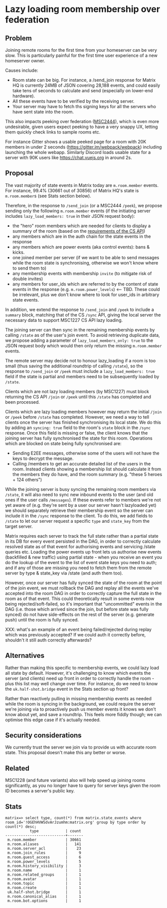 # Lazy loading room membership over federation

## Problem

Joining remote rooms for the first time from your homeserver can be very slow.
This is particularly painful for the first time user experience of a new
homeserver owner.

Causes include:
 * Room state can be big.  For instance, a /send_join response for Matrix HQ is
   currently 24MB of JSON covering 28,188 events, and could easily take tens of
   seconds to calculate and send (especially on lower-end hardware).
 * All these events have to be verified by the receiving server.
 * Your server may have to fetch ths signing keys for all the servers who have
   sent state into the room.

This also impacts peeking over federation
([MSC2444](https://github.com/matrix-org/matrix-doc/pull/2444)), which is even
more undesirable, given users expect peeking to have a very snappy UX, letting them
quickly check links to sample rooms etc.

For instance Gitter shows a usable peeked page for a room with 20K
members in under 2 seconds (https://gitter.im/webpack/webpack) including
launching the whole webapp.  Similarly Discord loads usable state for a server
with 90K users like https://chat.vuejs.org in around 2s.

## Proposal

The vast majority of state events in Matrix today are `m.room.member` events.
For instance, 99.4% (30661 out of 30856) of Matrix HQ's state is
`m.room.member`s (see Stats section below).

Therefore, in the response to `/send_join` (or a MSC2444 `/peek`), we propose
sending only the following `m.room.member` events (if the initiating server
includes `lazy_load_members: true` in their JSON request body):

 * the "hero" room members which are needed for clients to display
   a summary of the room (based on the
   [requirements of the CS API](https://github.com/matrix-org/matrix-doc/blob/1c7a6a9c7fa2b47877ce8790ea5e5c588df5fa90/api/client-server/sync.yaml#L148))
 * any members which are in the auth chain for the state events in the response
 * any members which are power events (aka control events): bans & kicks.
 * one joined member per server (if we want to be able to send messages while
   the room state is synchronising, otherwise we won't know where to send them
   to)
 * any membership events with membership `invite` (to mitigate risk of double invites)
 * any members for user_ids which are referred to by the content of state events
   in the response (e.g. `m.room.power_levels`) <-- TBD.  These could be irrelevant,
   plus we don't know where to look for user_ids in arbitrary state events.

In addition, we extend the response to `/send_join` and `/peek` to include a
`summary` block, matching that of the CS `/sync` API, giving the local server
the necessary data to support MSC1227 CS API lazy loading.

The joining server can then sync in the remaining membership events by calling
`/state` as of the user's join event.  To avoid retrieving duplicate data, we
propose adding a parameter of `lazy_load_members_only: true` to the JSON
request body which would then only return the missing `m.room.member` events.

The remote server may decide not to honour lazy_loading if a room is too small
(thus saving the additional roundtrip of calling `/state`), so the response to
`/send_join` or `/peek` must include a `lazy_load_members: true` field if the
state is partial and members need to be subsequently loaded by `/state`.

Clients which are not lazy loading members (by MSC1227) must block returning
the CS API `/join` or `/peek` until this `/state` has completed and been
processed.

Clients which are lazy loading members however may return the initial `/join`
or `/peek` before `/state` has completed.  However, we need a way to tell
clients once the server has finished synchronising its local state. We do this
by adding an `syncing: true` field to the room's `state` block in the `/sync`
response.  Once this field is missing or false, the client knows that the joining
server has fully synchronised the state for this room.  Operations which are
blocked on state being fully synchronised are:

 * Sending E2EE messages, otherwise some of the users will not have the keys
   to decrypt the message.
 * Calling /members to get an accurate detailed list of the users in the room.
   Instead clients showing a membership list should calculate it from the
   members they do have, and the room summary (e.g. "these 5 heroes + 124 others")

While the joining server is busy syncing the remaining room members via
`/state`, it will also need to sync new inbound events to the user (and old
ones if the user calls `/messages`).  If these events refer to members we're
not yet aware of (e.g. they're sent by a user our server hasn't lazyloaded
yet) we should separately retrieve their membership event so the server can
include it in the `/sync` response to the client.  To do this, we add fields
to `/state` to let our server request a specific `type` and `state_key` from
the target server.

Matrix requires each server to track the full state rather than a partial
state in its DB for every event persisted in the DAG, in order to correctly
calculate resolved state as of that event for authorising events and servicing
/state queries etc.  Loading the power events up front lets us authorise new
events (backfilled & new traffic) using partial state - when you receive an
event you do the lookup of the event to the list of event state keys you need
to auth; and if any of those are missing you need to fetch them from the
remote server by type & state_key via /state (and auth them too).

However, once our server has fully synced the state of the room at the point
of the join event, we must rollback the DAG and replay all the events we've
accepted into the room DAG in order to correctly capture the full state in the
room as of that event. This could theoretically result in some events now
being rejected/soft-failed, so it's important that "uncommitted" events in the
DAG (i.e. those which arrived since the join, but before state was fully
synced) do not have side-effects on the rest of the server (e.g. generate
push) until the room is fully synced.

XXX: what's an example of an event being failed/rejected during replay which
was previously accepted?  If we could auth it correctly before, shouldn't it
still auth correctly afterwards?

## Alternatives

Rather than making this specific to membership events, we could lazy load all
state by default. However, it's challenging to know which events the server
(and clients) need up front in order to correctly handle the room - plus this
list may well change over time.  For instance, do we need to know the
`uk.half-shot.bridge` event in the Stats section up front?

Rather than reactively pulling in missing membership events as needed while
the room is syncing in the background, we could require the server we're
joining via to proactively push us member events it knows we don't know about
yet, and save a roundtrip. This feels more fiddly though; we can optimise this
edge case if it's actually needed.

## Security considerations

We currently trust the server we join via to provide us with accurate room state.
This proposal doesn't make this any better or worse.

## Related

MSC1228 (and future variants) also will help speed up joining rooms
significantly, as you no longer have to query for server keys given the room
ID becomes a server's public key.

## Stats

```
matrix=> select type, count(*) from matrix.state_events where room_id='!OGEhHVWSdvArJzumhm:matrix.org' group by type order by count(*) desc;
           type            | count
---------------------------+-------
 m.room.member             | 30661
 m.room.aliases            |   141
 m.room.server_acl         |    23
 m.room.join_rules         |     9
 m.room.guest_access       |     6
 m.room.power_levels       |     5
 m.room.history_visibility |     3
 m.room.name               |     1
 m.room.related_groups     |     1
 m.room.avatar             |     1
 m.room.topic              |     1
 m.room.create             |     1
 uk.half-shot.bridge       |     1
 m.room.canonical_alias    |     1
 m.room.bot.options        |     1
```
